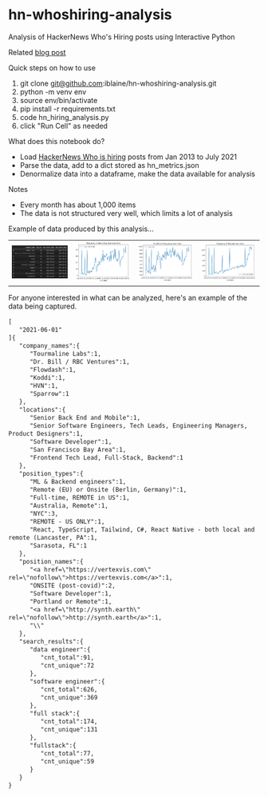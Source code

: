 # hn-whoshiring-analysis
Analysis of HackerNews Who's Hiring posts using Interactive Python

Related [blog post](https://iblaine.github.io/hackernews-whos-hiring-analysis/)

Quick steps on how to use
1. git clone git@github.com:iblaine/hn-whoshiring-analysis.git
2. python -m venv env
3. source env/bin/activate
4. pip install -r requirements.txt
5. code hn_hiring_analysis.py
6. click "Run Cell" as needed

What does this notebook do?
* Load [HackerNews Who is hiring](https://news.ycombinator.com/item?id=27699704) posts from Jan 2013 to July 2021
* Parse the data, add to a dict stored as hn_metrics.json
* Denormalize data into a dataframe, make the data available for analysis

Notes
* Every month has about 1,000 items
* The data is not structured very well, which limits a lot of analysis

Example of data produced by this analysis...
<table>
  <tr>
    <td><img src="https://github.com/iblaine/hn-whoshiring-analysis/blob/main/charts/data-top-posters.png" width="400"></td>
    <td><img src="https://github.com/iblaine/hn-whoshiring-analysis/blob/main/charts/graph-dataengineer-by-month.png" width="400"></td>
    <td><img src="https://github.com/iblaine/hn-whoshiring-analysis/blob/main/charts/graph-hnwhoshiring-by-month.png" width="400"></td>
    <td><img src="https://github.com/iblaine/hn-whoshiring-analysis/blob/main/charts/graph-remote-by-month.png" width="400"></td>
  </tr>
</table>

For anyone interested in what can be analyzed, here's an example of the data being captured.
```
[
   "2021-06-01"
]{
   "company_names":{
      "Tourmaline Labs":1,
      "Dr. Bill / RBC Ventures":1,
      "Flowdash":1,
      "Koddi":1,
      "HVN":1,
      "Sparrow":1
   },
   "locations":{
      "Senior Back End and Mobile":1,
      "Senior Software Engineers, Tech Leads, Engineering Managers, Product Designers":1,
      "Software Developer":1,
      "San Francisco Bay Area":1,
      "Frontend Tech Lead, Full-Stack, Backend":1
   },
   "position_types":{
      "ML & Backend engineers":1,
      "Remote (EU) or Onsite (Berlin, Germany)":1,
      "Full-time, REMOTE in US":1,
      "Australia, Remote":1,
      "NYC":3,
      "REMOTE - US ONLY":1,
      "React, TypeScript, Tailwind, C#, React Native - both local and remote (Lancaster, PA":1,
      "Sarasota, FL":1
   },
   "position_names":{
      "<a href=\"https://vertexvis.com\" rel=\"nofollow\">https://vertexvis.com</a>":1,
      "ONSITE (post-covid)":2,
      "Software Developer":1,
      "Portland or Remote":1,
      "<a href=\"http://synth.earth\" rel=\"nofollow\">http://synth.earth</a>":1,
      "\\"
   },
   "search_results":{
      "data engineer":{
         "cnt_total":91,
         "cnt_unique":72
      },
      "software engineer":{
         "cnt_total":626,
         "cnt_unique":369
      },
      "full stack":{
         "cnt_total":174,
         "cnt_unique":131
      },
      "fullstack":{
         "cnt_total":77,
         "cnt_unique":59
      }
   }
}
```

